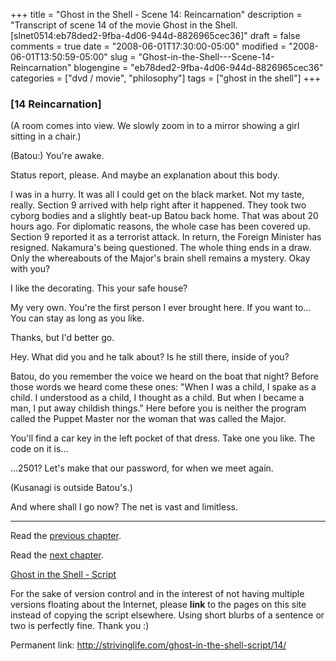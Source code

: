 +++
title = "Ghost in the Shell - Scene 14: Reincarnation"
description = "Transcript of scene 14 of the movie Ghost in the Shell. [slnet0514:eb78ded2-9fba-4d06-944d-8826965cec36]"
draft = false
comments = true
date = "2008-06-01T17:30:00-05:00"
modified = "2008-06-01T13:50:59-05:00"
slug = "Ghost-in-the-Shell---Scene-14-Reincarnation"
blogengine = "eb78ded2-9fba-4d06-944d-8826965cec36"
categories = ["dvd / movie", "philosophy"]
tags = ["ghost in the shell"]
+++

<h3>[14 Reincarnation]</h3>
<p>
(A room comes into view. We slowly zoom in to a mirror showing a girl sitting in a chair.) 
</p>
<p>
(Batou:) You&#39;re awake. 
</p>
<p>
Status report, please. And maybe an explanation about this body. 
</p>
<p>
I was in a hurry. It was all I could get on the black market. Not my taste, really. Section 9 arrived with help right after it happened. They took two cyborg bodies and a slightly beat-up Batou back home. That was about 20 hours ago. For diplomatic reasons, the whole case has been covered up. Section 9 reported it as a terrorist attack. In return, the Foreign Minister has resigned. Nakamura&#39;s being questioned. The whole thing ends in a draw. Only the whereabouts of the Major&#39;s brain shell remains a mystery. Okay with you? 
</p>
<p>
I like the decorating. This your safe house? 
</p>
<p>
My very own. You&#39;re the first person I ever brought here. If you want to... You can stay as long as you like. 
</p>
<p>
Thanks, but I&#39;d better go. 
</p>
<p>
Hey. What did you and he talk about? Is he still there, inside of you? 
</p>
<p>
Batou, do you remember the voice we heard on the boat that night? Before those words we heard come these ones: &quot;When I was a child, I spake as a child. I understood as a child, I thought as a child. But when I became a man, I put away childish things.&quot; Here before you is neither the program called the Puppet Master nor the woman that was called the Major. 
</p>
<p>
You&#39;ll find a car key in the left pocket of that dress. Take one you like. The code on it is... 
</p>
<p>
...2501? Let&#39;s make that our password, for when we meet again. 
</p>
<p>
(Kusanagi is outside Batou&#39;s.) 
</p>
<p>
And where shall I go now? The net is vast and limitless. 
</p>
<hr />
<p>
Read the <a href="/ghost-in-the-shell-script/13/">previous chapter</a>. 
</p>
<p>
Read the <a href="/ghost-in-the-shell-script/15/">next chapter</a>. 
</p>
<p>
<a href="/ghost-in-the-shell-script/">Ghost in the Shell - Script</a> 
</p>
<div class="tip">
<p>
For the sake of version control and in the interest of not having multiple versions floating about the Internet, please <strong>link</strong> to the pages on this site instead of copying the script elsewhere. Using short blurbs of a sentence or two is perfectly fine. Thank you :) 
</p>
<p>
Permanent link: <a href="/ghost-in-the-shell-script/14/">http://strivinglife.com/ghost-in-the-shell-script/14/</a> 
</p>
</div>


